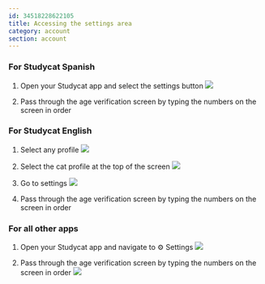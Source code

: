 ```yaml
---
id: 34518228622105
title: Accessing the settings area
category: account
section: account
---
```

### For Studycat Spanish

1. Open your Studycat app and select the settings button ![](https://help.studycat.com/hc/article_attachments/34518228606873)

2. Pass through the age verification screen by typing the numbers on the screen in order

### For Studycat English

1. Select any profile ![](https://help.studycat.com/hc/article_attachments/34518228607769)

2. Select the cat profile at the top of the screen ![](https://help.studycat.com/hc/article_attachments/34518215417241)

3. Go to settings ![](https://help.studycat.com/hc/article_attachments/34518215418265)

4. Pass through the age verification screen by typing the numbers on the screen in order

### For all other apps

1. Open your Studycat app and navigate to ⚙️ Settings ![](https://help.studycat.com/hc/article_attachments/34518228611353)

2. Pass through the age verification screen by typing the numbers on the screen in order ![](https://help.studycat.com/hc/article_attachments/34518215421977)